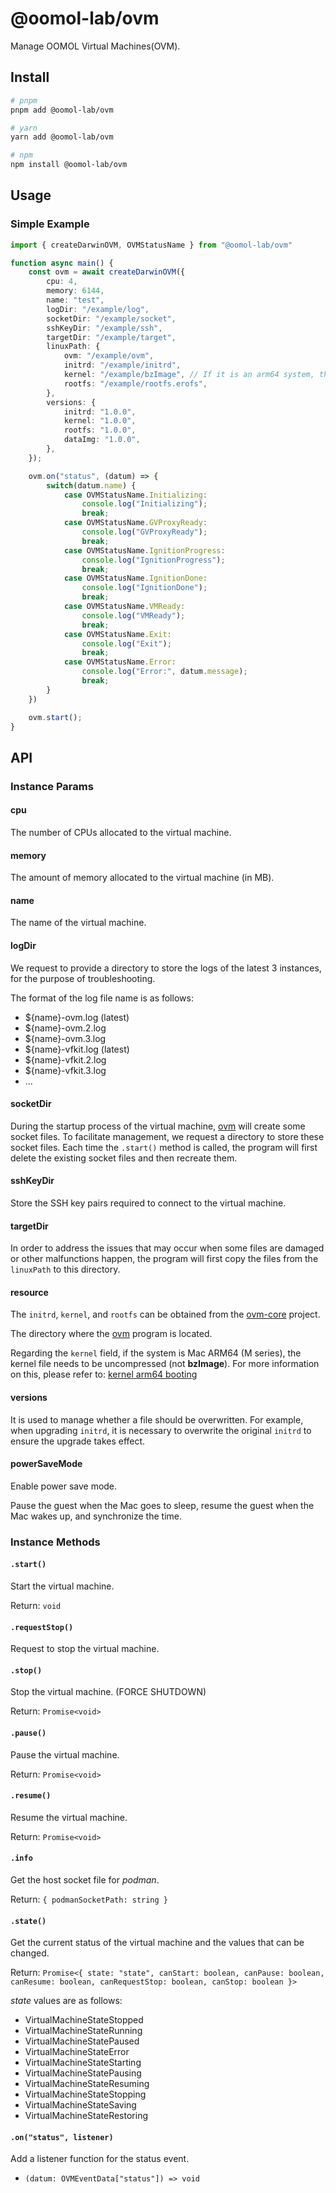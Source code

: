 # @oomol-lab/ovm

Manage OOMOL Virtual Machines(OVM).

## Install

```bash
# pnpm
pnpm add @oomol-lab/ovm

# yarn
yarn add @oomol-lab/ovm

# npm
npm install @oomol-lab/ovm
```

## Usage

### Simple Example

```typescript
import { createDarwinOVM, OVMStatusName } from "@oomol-lab/ovm"

function async main() {
    const ovm = await createDarwinOVM({
        cpu: 4,
        memory: 6144,
        name: "test",
        logDir: "/example/log",
        socketDir: "/example/socket",
        sshKeyDir: "/example/ssh",
        targetDir: "/example/target",
        linuxPath: {
            ovm: "/example/ovm",
            initrd: "/example/initrd",
            kernel: "/example/bzImage", // If it is an arm64 system, then it is `Image`.
            rootfs: "/example/rootfs.erofs",
        },
        versions: {
            initrd: "1.0.0",
            kernel: "1.0.0",
            rootfs: "1.0.0",
            dataImg: "1.0.0",
        },
    });

    ovm.on("status", (datum) => {
        switch(datum.name) {
            case OVMStatusName.Initializing:
                console.log("Initializing");
                break;
            case OVMStatusName.GVProxyReady:
                console.log("GVProxyReady");
                break;
            case OVMStatusName.IgnitionProgress:
                console.log("IgnitionProgress");
                break;
            case OVMStatusName.IgnitionDone:
                console.log("IgnitionDone");
                break;
            case OVMStatusName.VMReady:
                console.log("VMReady");
                break;
            case OVMStatusName.Exit:
                console.log("Exit");
                break;
            case OVMStatusName.Error:
                console.log("Error:", datum.message);
                break;
        }
    })

    ovm.start();
}
```

## API

### Instance Params

#### cpu

The number of CPUs allocated to the virtual machine.

#### memory

The amount of memory allocated to the virtual machine (in MB).

#### name

The name of the virtual machine.

#### logDir

We request to provide a directory to store the logs of the latest 3 instances, for the purpose of troubleshooting.

The format of the log file name is as follows:

* ${name}-ovm.log (latest)
* ${name}-ovm.2.log
* ${name}-ovm.3.log
* ${name}-vfkit.log (latest)
* ${name}-vfkit.2.log
* ${name}-vfkit.3.log
* ...

#### socketDir

During the startup process of the virtual machine, [ovm] will create some socket files. To facilitate management, we request a directory to store these socket files. Each time the `.start()` method is called, the program will first delete the existing socket files and then recreate them.

#### sshKeyDir

Store the SSH key pairs required to connect to the virtual machine.

#### targetDir

In order to address the issues that may occur when some files are damaged or other malfunctions happen, the program will first copy the files from the `linuxPath` to this directory.

#### resource

The `initrd`, `kernel`, and `rootfs` can be obtained from the [ovm-core] project.

The directory where the [ovm] program is located.

Regarding the `kernel` field, if the system is Mac ARM64 (M series), the kernel file needs to be uncompressed (not **bzImage**). For more information on this, please refer to: [kernel arm64 booting]

#### versions

It is used to manage whether a file should be overwritten. For example, when upgrading `initrd`, it is necessary to overwrite the original `initrd` to ensure the upgrade takes effect.

#### powerSaveMode

Enable power save mode.

Pause the guest when the Mac goes to sleep, resume the guest when the Mac wakes up, and synchronize the time.

### Instance Methods

#### `.start()`

Start the virtual machine.

Return: `void`

#### `.requestStop()`

Request to stop the virtual machine.

#### `.stop()`

Stop the virtual machine. (FORCE SHUTDOWN)

Return: `Promise<void>`

#### `.pause()`

Pause the virtual machine.

Return: `Promise<void>`

#### `.resume()`

Resume the virtual machine.

Return: `Promise<void>`

#### `.info`

Get the host socket file for *podman*.

Return: `{ podmanSocketPath: string }`

#### `.state()`

Get the current status of the virtual machine and the values that can be changed.

Return: `Promise<{ state: "state", canStart: boolean, canPause: boolean, canResume: boolean, canRequestStop: boolean, canStop: boolean }>`

*state* values are as follows:

* VirtualMachineStateStopped
* VirtualMachineStateRunning
* VirtualMachineStatePaused
* VirtualMachineStateError
* VirtualMachineStateStarting
* VirtualMachineStatePausing
* VirtualMachineStateResuming
* VirtualMachineStateStopping
* VirtualMachineStateSaving
* VirtualMachineStateRestoring

#### `.on("status", listener)`

Add a listener function for the status event.

* `(datum: OVMEventData["status"]) => void`

[ovm]: https://github.com/oomol-lab/ovm
[ovm-core]: https://github.com/oomol-lab/ovm-core
[kernel arm64 booting]: https://www.kernel.org/doc/Documentation/arm64/booting.txt
